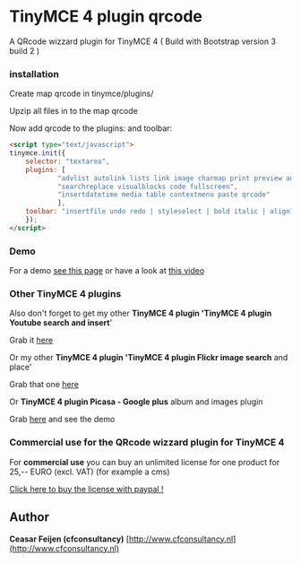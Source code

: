 TinyMCE 4 plugin qrcode
======================

A QRcode wizzard plugin for TinyMCE 4 ( Build with Bootstrap version 3 build 2 )

### installation

Create map qrcode in tinymce/plugins/

Upzip all files in to the map qrcode

Now add qrcode to the plugins: and toolbar:

```html
<script type="text/javascript">
tinymce.init({
	selector: "textarea",
	plugins: [
			"advlist autolink lists link image charmap print preview anchor",
			"searchreplace visualblocks code fullscreen",
			"insertdatetime media table contextmenu paste qrcode"
			],
	toolbar: "insertfile undo redo | styleselect | bold italic | alignleft aligncenter alignright alignjustify | bullist numlist outdent indent | link image qrcode"
	});
</script>
```

### Demo

For a demo <a href="http://www.cfcms.nl/tinymce-youtube/index.html#demo">see this page</a> or have a look at <a href="http://www.youtube.com/watch?v=Kps3Q081nQc">this video</a>

### Other TinyMCE 4 plugins

Also don't forget to get my other <b>TinyMCE 4 plugin 'TinyMCE 4 plugin Youtube search and insert</b>'

Grab it <a href="http://codecanyon.net/item/tinymce-4-plugin-youtube-search-and-insert/5495575?ref=ceasar">here</a>

Or my other <b>TinyMCE 4 plugin 'TinyMCE 4 plugin Flickr image search</b> and place'

Grab that one <a href="http://codecanyon.net/item/tinymce-4-plugin-flickr-image-search-and-place/5703888?ref=ceasar">here</a>

Or <b>TinyMCE 4 plugin Picasa - Google plus</b> album and images plugin

Grab <a href="http://codecanyon.net/item/tinymce-4-plugin-picasagoogle-plus-images/5775497?ref=ceasar">here</a> and see the demo

### Commercial use for the QRcode wizzard plugin for TinyMCE 4

For <b>commercial use</b> you can buy an unlimited license for one product for 25,-- EURO (excl. VAT) (for example a cms)

<a href="https://www.paypal.com/cgi-bin/webscr?cmd=_s-xclick&hosted_button_id=UP9CAH952MAFA">Click here to buy the license with paypal !</a>

## Author
**Ceasar Feijen (cfconsultancy)**
[http://www.cfconsultancy.nl](http://www.cfconsultancy.nl)